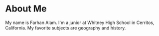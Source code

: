 <html>
<h1> About Me </h1>
<p> My name is Farhan Alam. I'm a junior at Whitney High School in Cerritos, California. My favorite subjects are geography and history. </p>


</html>



